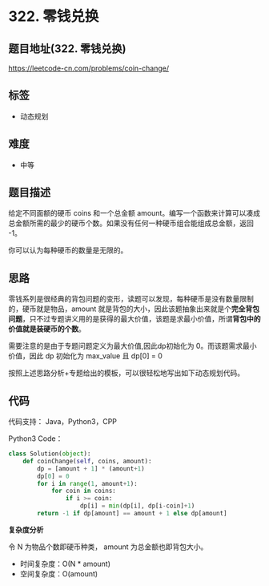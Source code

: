 # 322. 零钱兑换

## 题目地址(322. 零钱兑换)

https://leetcode-cn.com/problems/coin-change/

## 标签

- 动态规划

## 难度

- 中等

## 题目描述

给定不同面额的硬币 coins 和一个总金额 amount。编写一个函数来计算可以凑成总金额所需的最少的硬币个数。如果没有任何一种硬币组合能组成总金额，返回  -1。

你可以认为每种硬币的数量是无限的。

## 思路

零钱系列是很经典的背包问题的变形，读题可以发现，每种硬币是没有数量限制的，硬币就是物品，amount 就是背包的大小，因此该题抽象出来就是个**完全背包问题**，只不过专题讲义用的是获得的最大价值，该题是求最小价值，所谓**背包中的价值就是装硬币的个数**。

需要注意的是由于专题问题定义为最大价值,因此dp初始化为 0。而该题需求最小价值，因此 dp 初始化为 max_value 且 dp[0] = 0

按照上述思路分析+专题给出的模板，可以很轻松地写出如下动态规划代码。

## 代码

代码支持： Java，Python3，CPP

Python3 Code：

```python
class Solution(object):
    def coinChange(self, coins, amount):
        dp = [amount + 1] * (amount+1)
        dp[0] = 0
        for i in range(1, amount+1):
            for coin in coins:
                if i >= coin:
                    dp[i] = min(dp[i], dp[i-coin]+1)
        return -1 if dp[amount] == amount + 1 else dp[amount]
```

**复杂度分析**

令 N 为物品个数即硬币种类， amount 为总金额也即背包大小。

- 时间复杂度：O(N * amount)
- 空间复杂度：O(amount)

